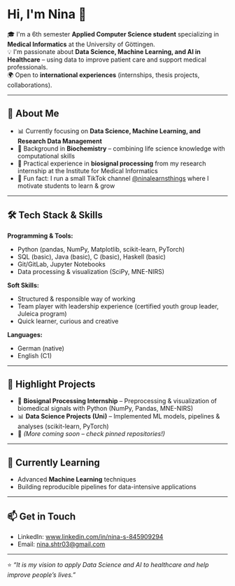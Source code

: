 # Hi, I'm Nina 👋  

🎓 I'm a 6th semester **Applied Computer Science student** specializing in **Medical Informatics** at the University of Göttingen.  
💡 I'm passionate about **Data Science, Machine Learning, and AI in Healthcare** – using data to improve patient care and support medical professionals.  
🌍 Open to **international experiences** (internships, thesis projects, collaborations).  

---

## 🔬 About Me  
- 📊 Currently focusing on **Data Science, Machine Learning, and Research Data Management**  
- 🧪 Background in **Biochemistry** – combining life science knowledge with computational skills  
- 🧠 Practical experience in **biosignal processing** from my research internship at the Institute for Medical Informatics  
- 🎥 Fun fact: I run a small TikTok channel [@ninalearnsthings](https://tiktok.com/@ninalearnsthings) where I motivate students to learn & grow  

---

## 🛠️ Tech Stack & Skills  

**Programming & Tools:**  
- Python (pandas, NumPy, Matplotlib, scikit-learn, PyTorch)  
- SQL (basic), Java (basic), C (basic), Haskell (basic)  
- Git/GitLab, Jupyter Notebooks  
- Data processing & visualization (SciPy, MNE-NIRS)  

**Soft Skills:**  
- Structured & responsible way of working  
- Team player with leadership experience (certified youth group leader, Juleica program)  
- Quick learner, curious and creative  

**Languages:**  
- German (native)  
- English (C1)  

---

## 📌 Highlight Projects  

- 🔬 **Biosignal Processing Internship** – Preprocessing & visualization of biomedical signals with Python (NumPy, Pandas, MNE-NIRS)  
- 📊 **Data Science Projects (Uni)** – Implemented ML models, pipelines & analyses (scikit-learn, PyTorch)  
- 🚀 *(More coming soon – check pinned repositories!)*  

---

## 🌱 Currently Learning  
- Advanced **Machine Learning** techniques  
- Building reproducible pipelines for data-intensive applications  

---

## 📫 Get in Touch  
- LinkedIn:  www.linkedin.com/in/nina-s-845909294
- Email: nina.shtr03@gmail.com

---

⭐️ *“It is my vision to apply Data Science and AI to healthcare and help improve people’s lives.”*  

